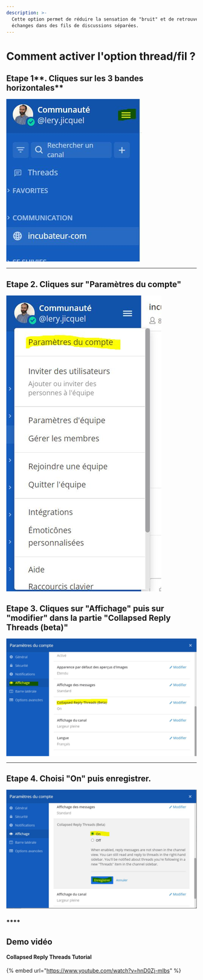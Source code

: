 ```yaml
---
description: >-
  Cette option permet de réduire la sensation de "bruit" et de retrouver les
  échanges dans des fils de discussions séparées.
---
```


# Comment activer l'option thread/fil ?

## Etape 1**. Cliques sur les 3 bandes horizontales**&#x20;

![](../../../../.gitbook/assets/capture-1.jpg)

****

## Etape 2. **Cliques sur "Paramètres du compte"**

![](../../../../.gitbook/assets/capture2.jpg)

## **Etape 3. Cliques sur "Affichage" puis sur "modifier" dans la partie "Collapsed Reply Threads (beta)"**

![](../../../../.gitbook/assets/capture-3.jpg)

****

## **Etape 4. Choisi "On" puis enregistrer.**

![](../../../../.gitbook/assets/capture-4.jpg)

### ****

## Demo vidéo

#### Collapsed Reply Threads Tutorial

{% embed url="https://www.youtube.com/watch?v=hnD0Zj-mIbs" %}

